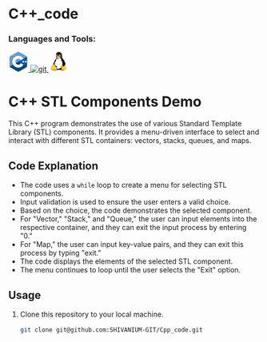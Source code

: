 # C++_code


<h3 align="left">Languages and Tools:</h3>
<p align="left"> <a href="https://www.w3schools.com/cpp/" target="_blank" rel="noreferrer"> <img src="https://raw.githubusercontent.com/devicons/devicon/master/icons/cplusplus/cplusplus-original.svg" alt="cplusplus" width="40" height="40"/> </a> <a href="https://git-scm.com/" target="_blank" rel="noreferrer"> <img src="https://www.vectorlogo.zone/logos/git-scm/git-scm-icon.svg" alt="git" width="40" height="40"/> </a> <a href="https://www.linux.org/" target="_blank" rel="noreferrer"> <img src="https://raw.githubusercontent.com/devicons/devicon/master/icons/linux/linux-original.svg" alt="linux" width="40" height="40"/> </a> </p>

# C++ STL Components Demo

This C++ program demonstrates the use of various Standard Template Library (STL) components. It provides a menu-driven interface to select and interact with different STL containers: vectors, stacks, queues, and maps.

## Code Explanation

- The code uses a `while` loop to create a menu for selecting STL components.
- Input validation is used to ensure the user enters a valid choice.
- Based on the choice, the code demonstrates the selected component.
- For "Vector," "Stack," and "Queue," the user can input elements into the respective container, and they can exit the input process by entering "0."
- For "Map," the user can input key-value pairs, and they can exit this process by typing "exit."
- The code displays the elements of the selected STL component.
- The menu continues to loop until the user selects the "Exit" option.

## Usage

1. Clone this repository to your local machine.

   ```bash
   git clone git@github.com:SHIVANIUM-GIT/Cpp_code.git
